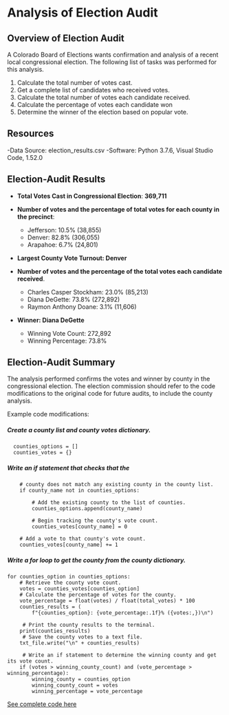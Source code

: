 # Analysis of Election Audit

## Overview of Election Audit
A Colorado Board of Elections wants confirmation and analysis of a recent local congressional election. The following list of tasks was performed for this analysis. 

1. Calculate the total number of votes cast.
2. Get a complete list of candidates who received votes.
3. Calculate the total number of votes each candidate received.
4. Calculate the percentage of votes each candidate won
5. Determine the winner of the election based on popular vote.

## Resources
-Data Source: election_results.csv
-Software: Python 3.7.6, Visual Studio Code, 1.52.0

## Election-Audit Results

* **Total Votes Cast in Congressional Election**: **369,711**

* **Number of votes and the percentage of total votes for each county in the precinct**:

    * Jefferson: 10.5% (38,855)
    * Denver: 82.8% (306,055)
    * Arapahoe: 6.7% (24,801)

* **Largest County Vote Turnout: Denver**

* **Number of votes and the percentage of the total votes each candidate received**.

    * Charles Casper Stockham: 23.0% (85,213)
    * Diana DeGette: 73.8% (272,892)
    * Raymon Anthony Doane: 3.1% (11,606)

* **Winner: Diana DeGette**
    * Winning Vote Count: 272,892
    * Winning Percentage: 73.8%

## Election-Audit Summary
The analysis performed confirms the votes and winner by county in the congressional election. The election commission should refer to the code modifications to the original code for future audits, to include the county analysis. 

Example code modifications:

##### Create a county list and county votes dictionary.
      counties_options = []
      counties_votes = {}

##### Write an if statement that checks that the
        # county does not match any existing county in the county list.
        if county_name not in counties_options:

            # Add the existing county to the list of counties.
            counties_options.append(county_name)

            # Begin tracking the county's vote count.
            counties_votes[county_name] = 0

        # Add a vote to that county's vote count.
        counties_votes[county_name] += 1

##### Write a for loop to get the county from the county dictionary.
    for counties_option in counties_options:
        # Retrieve the county vote count.
        votes = counties_votes[counties_option]
        # Calculate the percentage of votes for the county.
        vote_percentage = float(votes) / float(total_votes) * 100
        counties_results = (
            f"{counties_option}: {vote_percentage:.1f}% ({votes:,})\n")
            
         # Print the county results to the terminal.
        print(counties_results)
         # Save the county votes to a text file.
        txt_file.write("\n" + counties_results)
       
         # Write an if statement to determine the winning county and get its vote count.
        if (votes > winning_county_count) and (vote_percentage > winning_percentage):
            winning_county = counties_option
            winning_county_count = votes
            winning_percentage = vote_percentage

[See complete code here](https://github.com/jmasha20/Election_Analysis_1/blob/main/analysis/election_results.txt)
